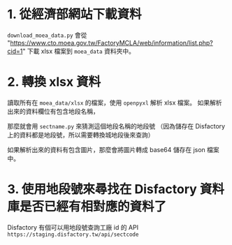 # 1. 從經濟部網站下載資料

`download_moea_data.py` 會從 "https://www.cto.moea.gov.tw/FactoryMCLA/web/information/list.php?cid=1"
下載 xlsx 檔案到 `moea_data` 資料夾中。

# 2. 轉換 xlsx 資料

讀取所有在 `moea_data/xlsx` 的檔案，使用 `openpyxl` 解析 xlsx 檔案。
如果解析出來的資料欄位有包含地段名稱，

那麼就會用 `sectname.py` 來猜測這個地段名稱的地段號
（因為儲存在 Disfactory 上的資料都是地段號，所以需要轉換城地段後來查詢） 

如果解析出來的資料有包含圖片，那麼會將圖片轉成 base64 儲存在 json 檔案中。

# 3. 使用地段號來尋找在 Disfactory 資料庫是否已經有相對應的資料了

Disfactory 有個可以用地段號查詢工廠 id 的 API `https://staging.disfactory.tw/api/sectcode`

